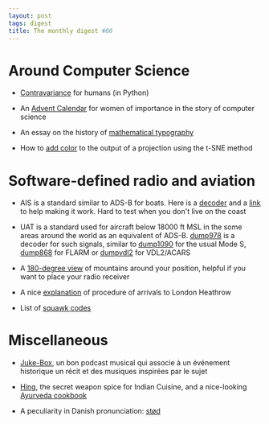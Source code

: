 ```yaml
---
layout: post
tags: digest
title: The monthly digest #06
---
```


# Around Computer Science

- [Contravariance](https://blog.daftcode.pl/csi-python-type-system-episode-2-baf5168038c0) for humans (in Python)

- An [Advent Calendar](https://medium.com/a-computer-of-ones-own) for women of importance in the story of computer science

- An essay on the history of [mathematical typography](http://www.practicallyefficient.com/2017/10/13/from-boiling-lead-and-black-art.html)

- How to [add color](https://github.com/kylemcdonald/Coloring-t-SNE) to the output of a projection using the t-SNE method

# Software-defined radio and aviation

- AIS is a standard similar to ADS-B for boats. Here is a
[decoder](https://github.com/dgiardini/rtl-ais) and a
[link](http://xastir.org/index.php/HowTo:Display_Aircraft_and_Ships) to help
making it work. Hard to test when you don't live on the coast

- UAT is a standard used for aircraft below 18000 ft MSL in the some areas around
the world as an equivalent of ADS-B.
[dump978](https://github.com/mutability/dump978) is a decoder for such signals,
similar to [dump1090](https://github.com/mutability/dump1090) for the usual
Mode S, [dump868](https://github.com/giorgix3/dump868) for FLARM or
[dumpvdl2](https://github.com/szpajder/dumpvdl2) for VDL2/ACARS

- A [180-degree view](https://heywhatsthat.com/) of mountains around your
position, helpful if you want to place your radio receiver

- A nice [explanation](https://www.heathrow.com/noise/heathrow-operations/arrival-flight-paths) of procedure of arrivals to London Heathrow

- List of [squawk codes](http://www.flightradars.eu/squawkcodes.html)

# Miscellaneous

- [Juke-Box](https://www.franceculture.fr/emissions/metronomique/saison-27-08-2018-01-07-2019), un bon podcast musical qui associe à un événement historique un récit et des musiques inspirées par le sujet

- [Hing](https://www.npr.org/sections/thesalt/2016/06/22/482779599/meet-hing-the-secret-weapon-spice-of-indian-cuisine), the secret weapon spice for Indian Cuisine, and a nice-looking [Ayurveda cookbook](http://www.everydayayurvedacookbook.com)

- A peculiarity in Danish pronunciation: [stød](https://en.wikipedia.org/wiki/St%C3%B8d)

